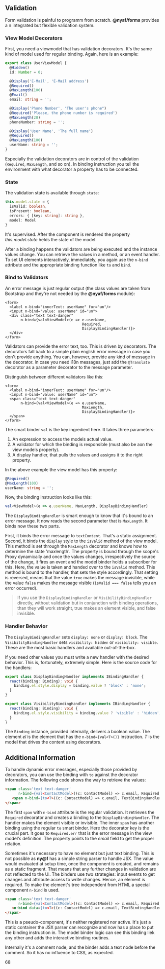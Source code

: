
## Validation

Form validation is painful to programm from scratch. **@nyaf/forms** provides a n integrated but flexible validation system.

### View Model Decorators

First, you need a viewmodel that has validation decorators. It's the same kind of model used for regular binding. Again, here is an example:

```ts
export class UserViewModel {
  @Hidden()
  id: Number = 0;

  @Display('E-Mail', 'E-Mail address')
  @Required()
  @MaxLength(100)
  @Email()
  email: string = '';

  @Display('Phone Number', "The user's phone")
  @Required('Please, the phone number is required')
  @MaxLength(20)
  phoneNumber: string = '';

  @Display('User Name', 'The full name')
  @Required()
  @MaxLength(100)
  userName: string = '';
}
```

Especially the validation decorators are in control of the validation (`Required`, `MaxLength`, and so on). In binding instruction you tell the environment with what decorator a property has to be connected.

### State

The validation state is available through `state`:

```ts
this.model.state = {
  isValid: boolean,
  isPresent: boolean,
  errors: { [key: string]: string },
  model: Model
}
```

It's supervised. After the component is rendered the property _this.model.state_ helds the state of the model.

After a binding happens the validators are being executed and the instance values change. You can retrieve the values in a method, or an event handler. To set UI elements interactively, immediately, you again use the `n-bind` attribute and the appropriate binding function like `to` and `bind`.

### Bind to Validators

An error message is just regular output (the class values are taken from Bootstrap and they're not needed by the **@nyaf/forms** module):

```tsx
<form>
  <label n-bind="innerText: userName" for="un"/>
  <input n-bind="value: userName" id="un">
  <div class="text text-danger"
       n-bind={val<ViewModel>(e => e.userName,
                                   Required,
                                   DisplayBindingHandler)}>
  </div>
</form>
```

Validators can provide the error text, too. This is driven by decorators. The decorators fall back to a simple plain english error message in case you don't provide anything. You can, however, provide any kind of message in the decorator. In case you need i18n messages, just add the `@Translate` decorator as a parameter decorator to the message parameter.

Distinguish between different validators like this:

```tsx
<form>
  <label n-bind="innerText: userName" for="un"/>
  <input n-bind="value: userName" id="un">
  <span class="text text-danger"
       n-bind={val<ViewModel>(e => e.userName,
                                   MaxLength,
                                   DisplayBindingHandler)}>
  </span>
</form>
```

The smart binder `val` is the key ingredient here. It takes three parameters:

1. An expression to access the models actual value.
2. A validator for which the binding is responsible (must also be aon the view models property).
3. A display handler, that pulls the values and assigns it to the right property.

In the above example the view model has this property:

```ts
@Required()
@MaxLength(100)
userName: string = '';
```

Now, the binding instruction looks like this:

```ts
val<ViewModel>(e => e.userName, MaxLength, DisplayBindingHandler)
```

The `DisplayBindingHandler` is smart enough to know that it's bound to an error message. It now reads the second parameter that is `MaxLength`. It binds now these two parts.

First, it binds the error message to `textContent`. That's a static assignment. Second, it binds the `display` style to the `isValid` method of the view model. This method is set through the `MaxLength` decorator and knows how to determine the state 'maxlength'. The property is bound through the scope's Proxy dynamically and once the values changes, irrespectively the source of the change, it fires an event and the model binder holds a subscriber for this. Here, the value is taken and handed over to the `isValid` method. This method is bound to the handler, that sets the style accordingly. That setting is reversed, means that the value `true` makes the message invisible, while the value `false` makes the message visible (`isValid === false` tells you an error occurred).

> If you use the `DisplayBindingHandler` or `VisibilityBindingHandler` directly, without validation but in conjunction with binding operations, than they will work straight, true makes an element visible, and false invisible.

### Handler Behavior

The `DisplayBindingHandler` sets `display: none` or `display: block`. The `VisibilityBindingHandler` sets `visibility: hidden` or `visibility: visible`. These are the most basic handlers and available out-of-the-box.

If you need other values you must write a new handler with the desired behavior. This is, fortunately, extremely simple. Here is the source code for the handlers:

```ts
export class DisplayBindingHandler implements IBindingHandler {
  react(binding: Binding): void {
    binding.el.style.display = binding.value ? 'block' : 'none';
  }
}

export class VisibilityBindingHandler implements IBindingHandler {
  react(binding: Binding): void {
    binding.el.style.visibility = binding.value ? 'visible' : 'hidden';
  }
}
```

The `Binding` instance, provided internally, delivers a boolean value. The element _el_ is the element that has the `n-bind={val<T>()}` instruction. _T_ is the model that drives the content using decorators.

## Additional Information

To handle dynamic error messages, especially those provided by decorators, you can use the binding with `to` against the decorator information. The following code shows the way to retrieve the values:

```html
<span class='text text-danger'
      n-bind={val<ContactModel>((c: ContactModel) => c.email, Required, DisplayBindingHandler)} >
   <span n-bind={to<T>((c: ContactModel) => c.email, TextBindingHandler, Required.err )}></span>
</span>
```

The first `span` with `n-bind` attribute is the regular validation. It retrieves the `Required` decorator and creates a binding to the `DisplayBindingHandler`. The handler makes the element visible or invisible. The inner `span` has another binding using the regular `to` smart binder. Here the decorator key is the crucial part. It goes to `Required.err` that is the error message in the view model's definition. The property points to the *email* field to get the proper relation.

Sometimes it's necessary to have no element but just text binding. This is not possible as **ny@f** has a simple string parser to handle JSX. The value would evaluated at setup time, once the component is created, and remains as a static fragment. That means that any further changes in validation are not reflected to the UI. The binders use two strategies: input events to get changes and attribute access to write changes. Hence, an element is required. To make the element's tree independent from HTML a special component `n-bind` is used.

```html
<span class='text text-danger'
      n-bind={val<ContactModel>((c: ContactModel) => c.email, Required, DisplayBindingHandler)} >
   <n-bind data={to<T>((c: ContactModel) => c.email, TextBindingHandler, Required.err )}></n-bind>
</span>
```

This is a pseudo-component, it's neither registered nor active. It's just a static container the JSX parser can recognize and now has a place to put the binding instruction in. The model binder logic can see this binding liek any other and adds the interactive binding routines.

Internally it's a comment node, and the binder adds a text node before the comment. So it has no influence to CSS, as expected.

68